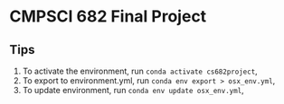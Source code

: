 # CMPSCI 682 Final Project

## Tips
1. To activate the environment, run `conda activate cs682project`,
2. To export to environment.yml, run `conda env export > osx_env.yml`,
3. To update environment, run `conda env update osx_env.yml`,

